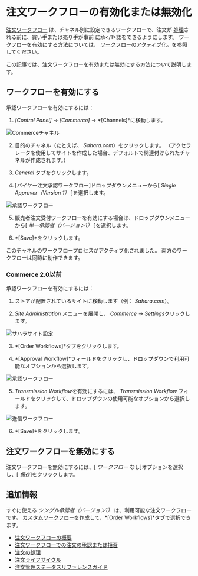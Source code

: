 # 注文ワークフローの有効化または無効化

[注文ワークフロー](./introduction-to-order-workflows.md) は、チャネル別に設定できるワークフローで、注文が [処理](../orders/processing-an-order.md)される前に、買い手または売り手が事前
に承</1>認をできるようにします。 ワークフローを有効にする方法については、 [ワークフローのアクティブ化](../../../../../dxp/7.x/en/process-automation/workflow/using-workflows/activating-workflow.md)。を参照してください。</p> 

この記事では、注文ワークフローを有効または無効にする方法について説明します。



## ワークフローを有効にする

承認ワークフローを有効にするには：

1.  *[Control Panel]* → *[Commerce]* → *[Channels]*に移動します。
   
   ![Commerceチャネル](./enabling-or-disabling-order-workflows/images/04.png)

2.  目的のチャネル（たとえば、 *Sahara.com*）をクリックします。 （アクセラレータを使用してサイトを作成した場合、デフォルトで関連付けられたチャネルが作成されます。）

3.  *General* タブをクリックします。

4.  [バイヤー注文承認ワークフロー]ドロップダウンメニューから[ *Single Approver（Version 1）* ]を選択します。
   
   ![承認ワークフロー](./enabling-or-disabling-order-workflows/images/03.png)

5.  販売者注文受付ワークフローを有効にする場合は、ドロップダウンメニューから[ *単一承認者（バージョン1）* ]を選択します。

6.  *[Save]*をクリックします。

このチャネルのワークフロープロセスがアクティブ化されました。 両方のワークフローは同時に動作できます。



### Commerce 2.0以前

承認ワークフローを有効にするには：

1.  ストアが配置されているサイトに移動します（例： *Sahara.com*）。

2.  *Site Administration* メニューを展開し、 *Commerce* → *Settings*クリックします。
   
   ![サハラサイト設定](./enabling-or-disabling-order-workflows/images/05.png)

3.  *[Order Workflows]*タブをクリックします。

4.  *[Approval Workflow]*フィールドをクリックし、ドロップダウンで利用可能なオプションから選択します。
   
   ![承認ワークフロー](./enabling-or-disabling-order-workflows/images/01.png)

5.  *Transmission Workflow*を有効にするには、 *Transmission Workflow* フィールドをクリックして、ドロップダウンの使用可能なオプションから選択します。
   
   ![送信ワークフロー](./enabling-or-disabling-order-workflows/images/02.png)

6.  *[Save]*をクリックします。



## 注文ワークフローを無効にする

注文ワークフローを無効にするには、[ *ワークフロー* なし]オプションを選択し、[ *保存*]をクリックします。



## 追加情報

すぐに使える *シングル承認者（バージョン1）* は、利用可能な注文ワークフローです。 [カスタムワークフロー](../../../../../dxp/7.x/en/process-automation/workflow/introduction-to-workflow.md)を作成して、*[Order Workflows]*タブで選択できます。

  - [注文ワークフローの概要](./introduction-to-order-workflows.md)
  - [注文ワークフローでの注文の承認または拒否](approving-or-rejecting-orders-in-order-workflows.md)
  - [注文の処理](../orders/processing-an-order.md)
  - [注文ライフサイクル](../orders/order-life-cycle.md)
  - [注文管理ステータスリファレンスガイド](../orders/order-management-statuses-reference-guide.md)
